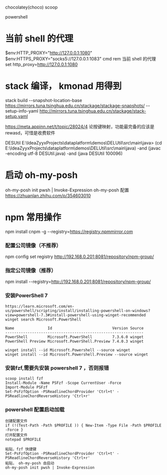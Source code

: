 chocolatey(choco) scoop

powershell 
# 当前 shell 的代理
$env:HTTP_PROXY="http://127.0.0.1:1080"
$env:HTTPS_PROXY="socks5://127.0.0.1:1083"
cmd
rem 当前 shell 的代理
set http_proxy=http://127.0.0.1:1080


# stack 编译， kmonad 用得到
stack build --snapshot-location-base https://mirrors.tuna.tsinghua.edu.cn/stackage/stackage-snapshots/ --setup-info-yaml  http://mirrors.tuna.tsinghua.edu.cn/stackage/stack-setup.yaml


https://meta.appinn.net/t/topic/28024/4
论按键映射，功能最完备的应该是rewasd，可惜是收费软件

DESUtil
 E:\IdeaZyyxProjects\dataplatform\demos\DELUtil\src\main\java> (cd E:\IdeaZyyxProjects\dataplatform\demos\DELUtil\src\main\java)  -and (javac -encoding utf-8 DESUtil.java) -and (java DESUtil 100096)

# 启动 oh-my-posh
oh-my-posh init pwsh | Invoke-Expression
oh-my-posh 配置 https://zhuanlan.zhihu.com/p/354603010

# npm 常用操作
npm install cnpm -g --registry=https://registry.npmmirror.com
### 配置公司镜像（不推荐）
npm config set registry http://192.168.0.201:8081/repository/npm-group/
### 指定公司镜像（推荐）
npm install --registry=http://192.168.0.201:8081/repository/npm-group/

### 安装PowerShell 7
    https://learn.microsoft.com/en-us/powershell/scripting/install/installing-powershell-on-windows?view=powershell-7.3#install-powershell-using-winget-recommended
    winget search Microsoft.PowerShell

    Name               Id                           Version Source
    --------------------------------------------------------------
    PowerShell         Microsoft.PowerShell         7.3.6.0 winget
    PowerShell Preview Microsoft.PowerShell.Preview 7.4.0.3 winget

    winget install --id Microsoft.Powershell --source winget
    winget install --id Microsoft.Powershell.Preview --source winget
### 安装fzf,需要先安装 powershell 7 ，否则报错
    scoop install fzf
    Install-Module -Name PSFzf -Scope CurrentUser -Force
    Import-Module PSFzf
    Set-PsFzfOption -PSReadlineChordProvider 'Ctrl+t' -PSReadlineChordReverseHistory 'Ctrl+r'
### powershell 配置启动加载
    创建配置文件
    if (!(Test-Path -Path $PROFILE )) { New-Item -Type File -Path $PROFILE -Force }
    打开配置文件
    notepad $PROFILE
    
    粘贴，fzf 快捷键
    Set-PsFzfOption -PSReadlineChordProvider 'Ctrl+t' -PSReadlineChordReverseHistory 'Ctrl+r'
    粘贴， oh-my-posh 自启动
    oh-my-posh init pwsh | Invoke-Expression
